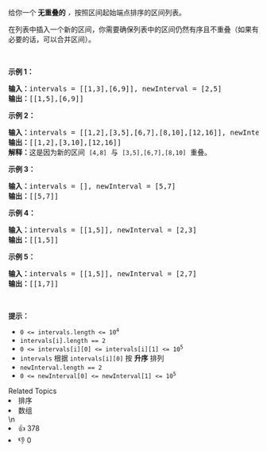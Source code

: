 <p>给你一个<strong> 无重叠的</strong><em> ，</em>按照区间起始端点排序的区间列表。</p>

<p>在列表中插入一个新的区间，你需要确保列表中的区间仍然有序且不重叠（如果有必要的话，可以合并区间）。</p>

<p> </p>

<p><strong>示例 1：</strong></p>

<pre>
<strong>输入：</strong>intervals = [[1,3],[6,9]], newInterval = [2,5]
<strong>输出：</strong>[[1,5],[6,9]]
</pre>

<p><strong>示例 2：</strong></p>

<pre>
<strong>输入：</strong>intervals = [[1,2],[3,5],[6,7],[8,10],[12,16]], newInterval = [4,8]
<strong>输出：</strong>[[1,2],[3,10],[12,16]]
<strong>解释：</strong>这是因为新的区间 <code>[4,8]</code> 与 <code>[3,5],[6,7],[8,10]</code> 重叠。</pre>

<p><strong>示例 3：</strong></p>

<pre>
<strong>输入：</strong>intervals = [], newInterval = [5,7]
<strong>输出：</strong>[[5,7]]
</pre>

<p><strong>示例 4：</strong></p>

<pre>
<strong>输入：</strong>intervals = [[1,5]], newInterval = [2,3]
<strong>输出：</strong>[[1,5]]
</pre>

<p><strong>示例 5：</strong></p>

<pre>
<strong>输入：</strong>intervals = [[1,5]], newInterval = [2,7]
<strong>输出：</strong>[[1,7]]
</pre>

<p> </p>

<p><strong>提示：</strong></p>

<ul>
	<li><code>0 <= intervals.length <= 10<sup>4</sup></code></li>
	<li><code>intervals[i].length == 2</code></li>
	<li><code>0 <= intervals[i][0] <= intervals[i][1] <= 10<sup>5</sup></code></li>
	<li><code>intervals</code> 根据 <code>intervals[i][0]</code> 按 <strong>升序</strong> 排列</li>
	<li><code>newInterval.length == 2</code></li>
	<li><code>0 <= newInterval[0] <= newInterval[1] <= 10<sup>5</sup></code></li>
</ul>
<div><div>Related Topics</div><div><li>排序</li><li>数组</li></div></div>\n<div><li>👍 378</li><li>👎 0</li></div>